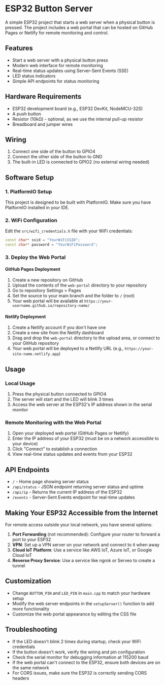 # ESP32 Button Server

A simple ESP32 project that starts a web server when a physical button is pressed. The project includes a web portal that can be hosted on GitHub Pages or Netlify for remote monitoring and control.

## Features

- Start a web server with a physical button press
- Modern web interface for remote monitoring
- Real-time status updates using Server-Sent Events (SSE)
- LED status indicators
- Simple API endpoints for status monitoring

## Hardware Requirements

- ESP32 development board (e.g., ESP32 DevKit, NodeMCU-32S)
- A push button
- Resistor (10kΩ) - optional, as we use the internal pull-up resistor
- Breadboard and jumper wires

## Wiring

1. Connect one side of the button to GPIO4
2. Connect the other side of the button to GND
3. The built-in LED is connected to GPIO2 (no external wiring needed)

## Software Setup

### 1. PlatformIO Setup

This project is designed to be built with PlatformIO. Make sure you have PlatformIO installed in your IDE.

### 2. WiFi Configuration

Edit the `src/wifi_credentials.h` file with your WiFi credentials:

```cpp
const char* ssid = "YourWiFiSSID";
const char* password = "YourWiFiPassword";
```

### 3. Deploy the Web Portal

#### GitHub Pages Deployment

1. Create a new repository on GitHub
2. Upload the contents of the `web-portal` directory to your repository
3. Go to repository Settings > Pages
4. Set the source to your main branch and the folder to `/` (root)
5. Your web portal will be available at `https://your-username.github.io/repository-name/`

#### Netlify Deployment

1. Create a Netlify account if you don't have one
2. Create a new site from the Netlify dashboard
3. Drag and drop the `web-portal` directory to the upload area, or connect to your GitHub repository
4. Your web portal will be deployed to a Netlify URL (e.g., `https://your-site-name.netlify.app`)

## Usage

### Local Usage

1. Press the physical button connected to GPIO4
2. The server will start and the LED will blink 3 times
3. Access the web server at the ESP32's IP address shown in the serial monitor

### Remote Monitoring with the Web Portal

1. Open your deployed web portal (GitHub Pages or Netlify)
2. Enter the IP address of your ESP32 (must be on a network accessible to your device)
3. Click "Connect" to establish a connection
4. View real-time status updates and events from your ESP32

## API Endpoints

- `/` - Home page showing server status
- `/api/status` - JSON endpoint returning server status and uptime
- `/api/ip` - Returns the current IP address of the ESP32
- `/events` - Server-Sent Events endpoint for real-time updates

## Making Your ESP32 Accessible from the Internet

For remote access outside your local network, you have several options:

1. **Port Forwarding** (not recommended): Configure your router to forward a port to your ESP32
2. **VPN**: Set up a VPN server on your network and connect to it when away
3. **Cloud IoT Platform**: Use a service like AWS IoT, Azure IoT, or Google Cloud IoT
4. **Reverse Proxy Service**: Use a service like ngrok or Serveo to create a tunnel

## Customization

- Change `BUTTON_PIN` and `LED_PIN` in `main.cpp` to match your hardware setup
- Modify the web server endpoints in the `setupServer()` function to add more functionality
- Customize the web portal appearance by editing the CSS file

## Troubleshooting

- If the LED doesn't blink 2 times during startup, check your WiFi credentials
- If the button doesn't work, verify the wiring and pin configuration
- Check the serial monitor for debugging information at 115200 baud
- If the web portal can't connect to the ESP32, ensure both devices are on the same network
- For CORS issues, make sure the ESP32 is correctly sending CORS headers 